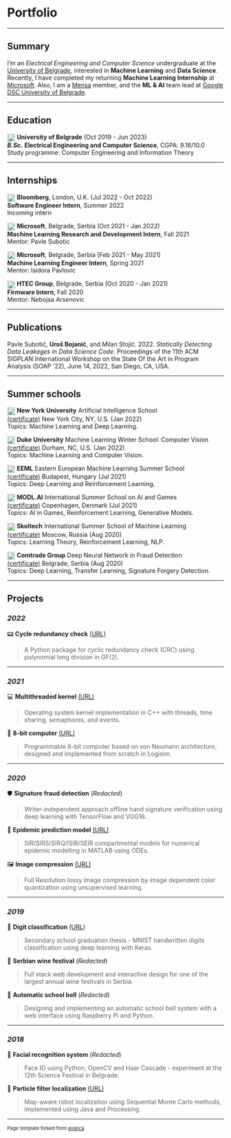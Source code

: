 # Portfolio

---

## Summary

I’m an *Electrical Engineering and Computer Science* undergraduate at the [University of Belgrade](https://www.etf.bg.ac.rs/en), interested in **Machine Learning** and **Data Science**. Recently, I have completed my returning **Machine Learning Internship** at [Microsoft](https://www.microsoft.com/en-rs/mdcs). Also, I am a [Mensa](https://www.mensa.org/) member, and the **ML & AI** team lead at [Google DSC University of Belgrade](https://gdsc.community.dev/university-of-belgrade-univerzitet-u-beogradu-univerzitet-u-beogradu/).

---

## Education

<img style="height: 1.3em; vertical-align: middle !important;" src="https://media-exp1.licdn.com/dms/image/C4E0BAQGnhcKnnxCu6g/company-logo_100_100/0/1563004770230?e=1653523200&v=beta&t=1k51XLJjbVne4PxKzFUmHHoLtEdAqft5MSr4KDOeEOU"> **University of Belgrade** (Oct 2019 - Jun 2023)\
***B.Sc.*** **Electrical Engineering and Computer Science**, CGPA: 9.16/10.0\
Study programme: Computer Engineering and Information Theory

---

## Internships

<img style="height: 1.3em; vertical-align: middle !important;" src="https://media-exp1.licdn.com/dms/image/C4D0BAQF0uyE7RGKDGg/company-logo_100_100/0/1531146047122?e=2147483647&v=beta&t=l67F2El-WXcF0MJj8rJemfy8f4reMkZ2UC05Oc66KXE"> **Bloomberg**, London, U.K. (Jul 2022 - Oct 2022)\
**Software Engineer Intern**, Summer 2022\
Incoming intern

<img style="height: 1.3em; vertical-align: middle !important;" src="https://media-exp1.licdn.com/dms/image/C560BAQE88xCsONDULQ/company-logo_100_100/0/1618231291419?e=1653523200&v=beta&t=esj4R14Fu3FeEbnnWL6pkzIiHt8Yf390wVxV7n81Ppk"> **Microsoft**, Belgrade, Serbia (Oct 2021 - Jan 2022)\
**Machine Learning Research and Development Intern**, Fall 2021\
Mentor: Pavle Subotic

<img style="height: 1.3em; vertical-align: middle !important;" src="https://media-exp1.licdn.com/dms/image/C560BAQE88xCsONDULQ/company-logo_100_100/0/1618231291419?e=1653523200&v=beta&t=esj4R14Fu3FeEbnnWL6pkzIiHt8Yf390wVxV7n81Ppk"> **Microsoft**, Belgrade, Serbia (Feb 2021 - May 2021)\
**Machine Learning Engineer Intern**, Spring 2021\
Mentor: Isidora Pavlovic

<img style="height: 1.3em; vertical-align: middle !important;" src="https://media-exp1.licdn.com/dms/image/C4E0BAQE3E5zmmhBbnw/company-logo_100_100/0/1617714574277?e=1653523200&v=beta&t=UxCsl0ReJgFKd29kLAUrQJ4NItx9UDy44I7IyRxlEn4"> **HTEC Group**, Belgrade, Serbia (Oct 2020 - Jan 2021)\
**Firmware Intern**, Fall 2020\
Mentor: Nebojsa Arsenovic

---

## Publications

Pavle Subotić, **Uroš Bojanić**, and Milan Stojić. 2022. *Statically Detecting Data Leakages in Data Science Code*. Proceedings of the 11th ACM SIGPLAN International Workshop on the State Of the Art in Program Analysis (SOAP '22), June 14, 2022, San Diego, CA, USA.
<!---
, 7 pages. <a href="https://doi.org/10.1145/nnnnnnn.nnnnnnn">https://doi.org/10.1145/nnnnnnn.nnnnnnn</a>
--->

---

## Summer schools

<img style="height: 1.3em; vertical-align: middle !important;" src="https://media-exp1.licdn.com/dms/image/C4D0BAQF6TmzLkch0dQ/company-logo_100_100/0/1561566354660?e=2147483647&v=beta&t=Whos3Xeb9VOrgyxcWr4bC9GnwFVrPWukoJoVWAkevz0"> **New York University** Artificial Intelligence School\
[(certificate)]() New York City, NY, U.S. (Jan 2022)\
Topics: Machine Learning and Deep Learning.

<img style="height: 1.3em; vertical-align: middle !important;" src="https://media-exp1.licdn.com/dms/image/C4E0BAQGXW0yOhYBbCg/company-logo_100_100/0/1547069414882?e=2147483647&v=beta&t=Vt3CdXUb6GhUUJe5Rtc0GpF05U6htCRaEnbtjy9ltyI"> **Duke University** Machine Learning Winter School: Computer Vision\
[(certificate)](https://drive.google.com/file/d/1VyWlIO3rqlx91r_Q1HtdPOSjr_LiUcua/view?usp=sharing) Durham, NC, U.S. (Jan 2022)\
Topics: Machine Learning and Computer Vision.

<img style="height: 1.3em; vertical-align: middle !important;" src="https://media-exp1.licdn.com/dms/image/C560BAQFX1EHzHCzj_A/company-logo_100_100/0/1563173277332?e=1653523200&v=beta&t=hgJ78KDe5pcqAFBR6D1dKlbIyhGoo7sVRYlSEYqF_0M"> **EEML** Eastern European Machine Learning Summer School\
[(certificate)](https://drive.google.com/file/d/18hb8iQp3lQkEnqawaOQ6j6SyQ3ZRDZHg/view?usp=sharing) Budapest, Hungary (Jul 2021)\
Topics: Deep Learning and Reinforcement Learning.

<img style="height: 1.3em; vertical-align: middle !important;" src="https://media-exp1.licdn.com/dms/image/C4E0BAQFUImGGBV6ylg/company-logo_100_100/0/1586198583373?e=1653523200&v=beta&t=T9tTo1nVnH4ZPS2z2MmoLIQYgguO7M4spItRb8hil4M"> **MODL.AI** International Summer School on AI and Games\
[(certificate)](https://drive.google.com/file/d/10FWgLI5mpqnSGoIV8CNDUcbOG9fO3iti/view?usp=sharing) Copenhagen, Denmark (Jul 2021)\
Topics: AI in Games, Reinforcement Learning, Generative Models.

<img style="height: 1.3em; vertical-align: middle !important;" src="https://media-exp1.licdn.com/dms/image/C4E0BAQGvRsJOvO7DXg/company-logo_100_100/0/1642600189781?e=1653523200&v=beta&t=24yNEh1n6xfWnnCKTTl4ITmYSM2bA5n8nyQBytRwHZQ"> **Skoltech** International Summer School of Machine Learning\
[(certificate)](https://drive.google.com/file/d/17fpl7K3RTegVo9s0NPlUmZmWGi6eyWS4/view?usp=sharing) Moscow, Russia (Aug 2020)\
Topics: Learning Theory, Reinforcement Learning, NLP.

<img style="height: 1.3em; vertical-align: middle !important;" src="https://media-exp1.licdn.com/dms/image/C4D0BAQGr2QZ9IcNmfA/company-logo_100_100/0/1642673962413?e=1653523200&v=beta&t=Po3EVT9m7DSqnfPeipQNUQdguzbZCIchmooNKFodDXQ"> **Comtrade Group** Deep Neural Network in Fraud Detection\
[(certificate)](https://drive.google.com/file/d/1uVPZCDbvr_IT3VgBU0NpwQkpmRKSzLNL/view?usp=sharing) Belgrade, Serbia (Aug 2020)\
Topics: Deep Learning, Transfer Learning, Signature Forgery Detection.

---

## Projects

### ***2022***

📟 **Cycle redundancy check** [(URL)](https://github.com/uros-bojanic/cyclic-redundancy-check)
> A Python package for cyclic redundancy check (CRC) using polynomial long division in GF(2).

---
### ***2021***

💻 **Multithreaded kernel** [(URL)](https://github.com/uros-bojanic/multithreaded-kernel)
> Operating system kernel implementation in C++ with threads, time sharing, semaphores, and events.

💾 **8-bit computer** [(URL)](https://github.com/uros-bojanic/8-bit-computer)
> Programmable 8-bit computer based on von Neumann architecture, designed and implemented from scratch in Logisim.

---
### ***2020***

🛡️ **Signature fraud detection** (*Redacted*)
> Writer-independent approach offline hand signature verification using deep learning with TensorFlow and VGG16.

🦠 **Epidemic prediction model** [(URL)](https://github.com/uros-bojanic/epidemic-modelling)
> SIR/SIRS/SIRQ/ISIR/SEIR compartmental models for numerical epidemic modelling in MATLAB using ODEs.

🖼️ **Image compression** [(URL)](https://drive.google.com/file/d/10HmKWdT0Rqf9weD4oQbJrcM41fCmyjgk/view)
> Full Resolution lossy image compression by image dependent color quantization using unsupervised learning.

---
### ***2019***

🔢 **Digit classification** [(URL)](https://drive.google.com/file/d/1P2Iy_mv1X4jHGur68-EDaM1knoa0pDYV/view)
> Secondary school graduation thesis - MNIST handwritten digits classification using deep learning with Keras.

🍷 **Serbian wine festival** (*Redacted*)
> Full stack web development and interactive design for one of the largest annual wine festivals in Serbia.

🔔 **Automatic school bell** (*Redacted*)
> Designing and implementing an automatic school bell system with a web interface using Raspberry Pi and Python.

---
### ***2018***

🦲 **Facial recognition system** (*Redacted*)
> Face ID using Python, OpenCV and Haar Cascade - experiment at the 12th Science Festival in Belgrade.

🤖 **Particle filter localization** [(URL)](https://docs.google.com/presentation/d/1jmQPcMzglFiLZonBybR1r-CVnqGyqcqGKGXHCKrR-54/edit?usp=sharing)
> Map-aware robot localization using Sequential Monte Carlo methods, implemented using Java and Processing.

---
<p style="font-size:11px">Page template forked from <a href="https://github.com/evanca/quick-portfolio">evanca</a></p>
<!-- Remove above link if you don't want to attibute -->
